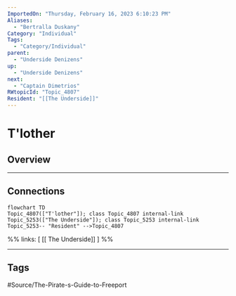 ```yaml
---
ImportedOn: "Thursday, February 16, 2023 6:10:23 PM"
Aliases:
  - "Bertralla Duskany"
Category: "Individual"
Tags:
  - "Category/Individual"
parent:
  - "Underside Denizens"
up:
  - "Underside Denizens"
next:
  - "Captain Dimetrios"
RWtopicId: "Topic_4807"
Resident: "[[The Underside]]"
---
```

# T'lother
## Overview
---
## Connections
```mermaid
flowchart TD
Topic_4807(["T'lother"]); class Topic_4807 internal-link
Topic_5253(["The Underside"]); class Topic_5253 internal-link
Topic_5253-- "Resident" -->Topic_4807
```
%%
links: [ [[ The Underside]] ]
%%


---
## Tags
#Source/The-Pirate-s-Guide-to-Freeport

